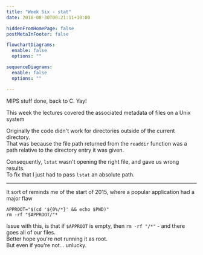 ```yaml
---
title: "Week Six - stat"
date: 2018-08-30T00:21:11+10:00

hiddenFromHomePage: false
postMetaInFooter: false

flowchartDiagrams:
  enable: false
  options: ""

sequenceDiagrams: 
  enable: false
  options: ""

---
```


MIPS stuff done, back to C. Yay!

This week the lectures covered the associated metadata of files on a Unix system

Originally the code didn't work for directories outside of the current directory.  
That was because the file path returned from the `readdir` function was a path relative to the directory entry it was given.

Consequently, `lstat` wasn't opening the right file, and gave us wrong results.  
To fix that I just had to pass `lstat` an absolute path.  
  

---

It sort of reminds me of the start of 2015, where a popular application had a major flaw
```
APPROOT="$(cd '${0%/*}' && echo $PWD)"
rm -rf "$APPROOT/"*
```
Issue with this, is that if `$APPROOT` is empty, then `rm -rf "/*"` - and there goes all of our files.  
Better hope you're not running it as root.  
But even if you're not... unlucky.